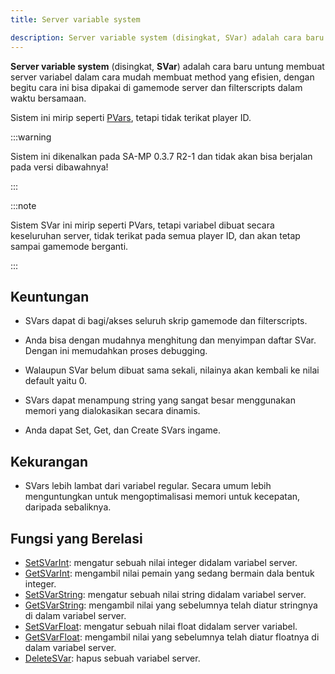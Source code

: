 ```yaml
---
title: Server variable system

description: Server variable system (disingkat, SVar) adalah cara baru untung membuat server variabel dalam cara mudah membuat method yang efisien, dengan begitu cara ini bisa dipakai di gamemode server dan filterscripts dalam waktu bersamaan.
---
```


**Server variable system** (disingkat, **SVar**) adalah cara baru untung membuat server variabel dalam cara mudah membuat method yang efisien, dengan begitu cara ini bisa dipakai di gamemode server dan filterscripts dalam waktu bersamaan.

Sistem ini mirip seperti [PVars](perplayervariablesystem), tetapi tidak terikat player ID.

:::warning

Sistem ini dikenalkan pada SA-MP 0.3.7 R2-1 dan tidak akan bisa berjalan pada versi dibawahnya!

:::

:::note

Sistem SVar ini mirip seperti PVars, tetapi variabel dibuat secara keseluruhan server, tidak terikat pada semua player ID, dan akan tetap sampai gamemode berganti.

:::

## Keuntungan

- SVars dapat di bagi/akses seluruh skrip gamemode dan filterscripts.

- Anda bisa dengan mudahnya menghitung dan menyimpan daftar SVar. Dengan ini memudahkan proses debugging.

- Walaupun SVar belum dibuat sama sekali, nilainya akan kembali ke nilai default yaitu 0.

- SVars dapat menampung string yang sangat besar menggunakan memori yang dialokasikan secara dinamis.

- Anda dapat Set, Get, dan Create SVars ingame.

## Kekurangan

- SVars lebih lambat dari variabel regular. Secara umum lebih menguntungkan untuk mengoptimalisasi memori untuk kecepatan, daripada sebaliknya.

## Fungsi yang Berelasi

- [SetSVarInt](../scripting/functions/SetSVarInt): mengatur sebuah nilai integer didalam variabel server.
- [GetSVarInt](../scripting/functions/GetSVarInt): mengambil nilai pemain yang sedang bermain dala bentuk integer.
- [SetSVarString](../scripting/functions/SetSVarString): mengatur sebuah nilai string didalam variabel server.
- [GetSVarString](../scripting/functions/GetSVarString): mengambil nilai yang sebelumnya telah diatur stringnya di dalam variabel server.
- [SetSVarFloat](../scripting/functions/SetSVarFloat): mengatur sebuah nilai float didalam server variabel.
- [GetSVarFloat](../scripting/functions/GetSVarFloat): mengambil nilai yang sebelumnya telah diatur floatnya di dalam variabel server.
- [DeleteSVar](../scripting/functions/DeleteSVar): hapus sebuah variabel server.
